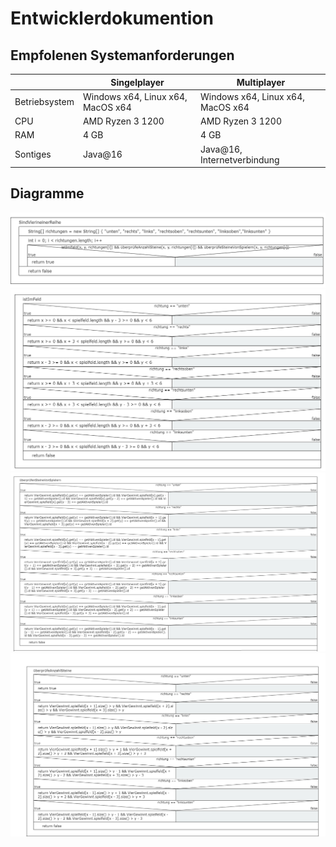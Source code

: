# Entwicklerdokumention

## Empfolenen Systemanforderungen

|               | Singelplayer                      | Multiplayer                       |
| ------------- | --------------------------------- | --------------------------------- |
| Betriebsystem | Windows x64, Linux x64, MacOS x64 | Windows x64, Linux x64, MacOS x64 |
| CPU           | AMD Ryzen 3 1200                  | AMD Ryzen 3 1200                  |
| RAM           | 4 GB                              | 4 GB                              |
| Sontiges      | Java@16                           | Java@16, Internetverbindung       |


##  Diagramme


![img.png](dokumentation_bilder/SindVierineinerReihe.jpg)
![img.png](dokumentation_bilder/SindVierineinerReihe%20(1).jpg)
![img.png](dokumentation_bilder/SindVierineinerReihe%20(2).jpg)
![img.png](dokumentation_bilder/SindVierineinerReihe%20(3).jpg)
